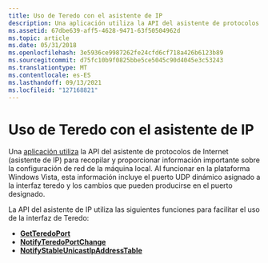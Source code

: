 ```yaml
---
title: Uso de Teredo con el asistente de IP
description: Una aplicación utiliza la API del asistente de protocolos de Internet (asistente de IP) para recopilar y proporcionar información importante sobre la configuración de red de la máquina local.
ms.assetid: 67dbe639-aff5-4628-9471-63f50504962d
ms.topic: article
ms.date: 05/31/2018
ms.openlocfilehash: 3e5936ce9987262fe24cfd6cf718a426b6123b89
ms.sourcegitcommit: d75fc10b9f0825bbe5ce5045c90d4045e3c53243
ms.translationtype: MT
ms.contentlocale: es-ES
ms.lasthandoff: 09/13/2021
ms.locfileid: "127168821"
---
```

# <a name="using-teredo-with-ip-helper"></a>Uso de Teredo con el asistente de IP

Una [aplicación utiliza](/windows/desktop/IpHlp/about-ip-helper) la API del asistente de protocolos de Internet (asistente de IP) para recopilar y proporcionar información importante sobre la configuración de red de la máquina local. Al funcionar en la plataforma Windows Vista, esta información incluye el puerto UDP dinámico asignado a la interfaz teredo y los cambios que pueden producirse en el puerto designado.

La API del asistente de IP utiliza las siguientes funciones para facilitar el uso de la interfaz de Teredo:

-   [**GetTeredoPort**](/windows/desktop/api/netioapi/nf-netioapi-getteredoport)
-   [**NotifyTeredoPortChange**](/windows/desktop/api/netioapi/nf-netioapi-notifyteredoportchange)
-   [**NotifyStableUnicastIpAddressTable**](/windows/desktop/api/netioapi/nf-netioapi-notifystableunicastipaddresstable)

 

 
